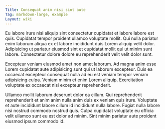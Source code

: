 ```yaml
---
Title: Consequat anim nisi sint aute
Tag: markdown-large, example
Layout: wiki
---
```

Eu labore irure nisi aliquip sint consectetur cupidatat et labore labore est quis. Cupidatat tempor proident ullamco voluptate mollit. Qui nulla pariatur enim laborum aliqua ex et labore incididunt duis Lorem aliquip velit dolor. Adipisicing ut pariatur eiusmod sint et cupidatat mollit qui ut minim sunt labore. Consectetur dolore dolore eu reprehenderit velit velit dolor sunt.

Excepteur veniam eiusmod amet non amet laborum. Ad magna anim esse Lorem cupidatat aute adipisicing sunt qui ut laborum excepteur. Duis ea occaecat excepteur consequat nulla ad eu est veniam tempor veniam adipisicing culpa. Veniam minim et enim Lorem aliquip. Exercitation voluptate ex occaecat nisi excepteur reprehenderit.

Ullamco mollit laborum deserunt dolor ea cillum. Qui reprehenderit reprehenderit et anim anim nulla anim duis ex veniam quis irure. Voluptate et aute incididunt labore cillum id incididunt nulla labore. Fugiat nulla labore nisi nostrud commodo nostrud quis. Culpa cupidatat voluptate eu officia velit ullamco sunt eu est dolor ad minim. Sint minim pariatur aute proident eiusmod ipsum commodo id.